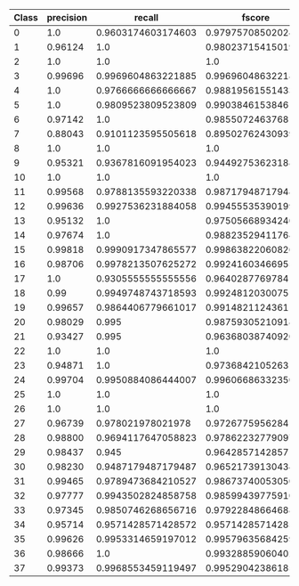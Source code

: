 |Class|precision         |recall            |fscore            |support|
|------|------------------|------------------|------------------|-------|
|0     |1.0    |0.9603174603174603|0.9797570850202428|126    |
|1     |0.96124|1.0               |0.9802371541501977|124    |
|2     |1.0    |1.0               |1.0               |55     |
|3     |0.99696|0.9969604863221885|0.9969604863221885|329    |
|4     |1.0    |0.9766666666666667|0.988195615514334 |300    |
|5     |1.0    |0.9809523809523809|0.9903846153846153|210    |
|6     |0.97142|1.0               |0.9855072463768115|170    |
|7     |0.88043|0.9101123595505618|0.8950276243093923|89     |
|8     |1.0    |1.0               |1.0               |238    |
|9     |0.95321|0.9367816091954023|0.9449275362318841|174    |
|10    |1.0    |1.0               |1.0               |4      |
|11    |0.99568|0.9788135593220338|0.9871794871794871|236    |
|12    |0.99636|0.9927536231884058|0.9945553539019963|276    |
|13    |0.95132|1.0               |0.9750566893424036|215    |
|14    |0.97674|1.0               |0.988235294117647 |84     |
|15    |0.99818|0.9990917347865577|0.9986382206082615|1101   |
|16    |0.98706|0.9978213507625272|0.9924160346695556|459    |
|17    |1.0    |0.9305555555555556|0.9640287769784173|72     |
|18    |0.99   |0.9949748743718593|0.9924812030075189|199    |
|19    |0.99657|0.9864406779661017|0.991482112436116 |295    |
|20    |0.98029|0.995             |0.9875930521091811|200    |
|21    |0.93427|0.995             |0.963680387409201 |200    |
|22    |1.0    |1.0               |1.0               |30     |
|23    |0.94871|1.0               |0.9736842105263158|74     |
|24    |0.99704|0.9950884086444007|0.9960668633235005|1018   |
|25    |1.0    |1.0               |1.0               |362    |
|26    |1.0    |1.0               |1.0               |221    |
|27    |0.96739|0.978021978021978 |0.9726775956284153|91     |
|28    |0.98800|0.9694117647058823|0.9786223277909738|425    |
|29    |0.98437|0.945             |0.9642857142857143|200    |
|30    |0.98230|0.9487179487179487|0.9652173913043478|351    |
|31    |0.99465|0.9789473684210527|0.9867374005305041|190    |
|32    |0.97777|0.9943502824858758|0.9859943977591036|354    |
|33    |0.97345|0.9850746268656716|0.9792284866468842|335    |
|34    |0.95714|0.9571428571428572|0.9571428571428572|280    |
|35    |0.99626|0.9953314659197012|0.9957963568425968|1071   |
|36    |0.98666|1.0               |0.9932885906040269|74     |
|37    |0.99373|0.9968553459119497|0.9952904238618524|318    |
